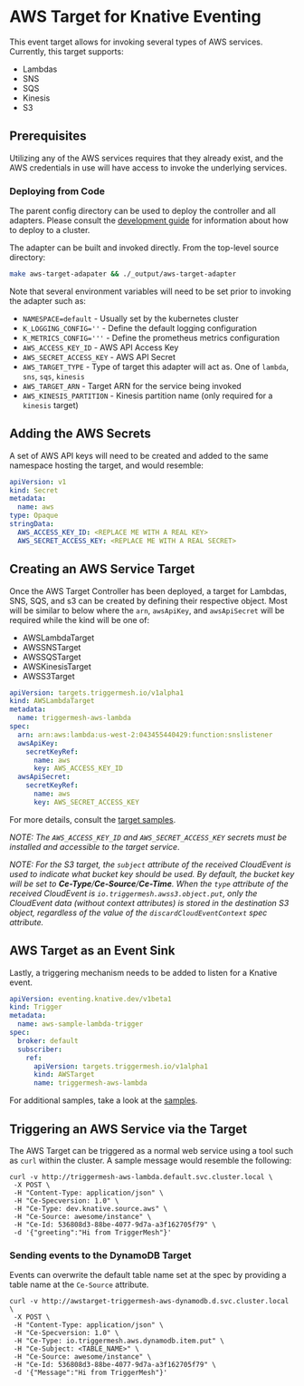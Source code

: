 # AWS Target for Knative Eventing

This event target allows for invoking several types of AWS services.  Currently,
this target supports:
  * Lambdas
  * SNS
  * SQS
  * Kinesis
  * S3

## Prerequisites

Utilizing any of the AWS services requires that they already exist, and the AWS
credentials in use will have access to invoke the underlying services.

### Deploying from Code

The parent config directory can be used to deploy the controller and all adapters. Please
consult the [development guide](../DEVELOPMENT.md) for information about how to deploy to
a cluster.

The adapter can be built and invoked directly.  From the top-level source directory:

```sh
make aws-target-adapater && ./_output/aws-target-adapter
```

Note that several environment variables will need to be set prior to invoking the adapter such as:

  - `NAMESPACE=default`     - Usually set by the kubernetes cluster
  - `K_LOGGING_CONFIG=''`   - Define the default logging configuration
  - `K_METRICS_CONFIG='''`  - Define the prometheus metrics configuration
  - `AWS_ACCESS_KEY_ID`     - AWS API Access Key
  - `AWS_SECRET_ACCESS_KEY` - AWS API Secret
  - `AWS_TARGET_TYPE`       - Type of target this adapter will act as. One of `lambda`, `sns`, `sqs`, `kinesis`
  - `AWS_TARGET_ARN`        - Target ARN for the service being invoked
  - `AWS_KINESIS_PARTITION` - Kinesis partition name (only required for a `kinesis` target)

## Adding the AWS Secrets

A set of AWS API keys will need to be created and added to the same namespace
hosting the target, and would resemble:

```yaml
apiVersion: v1
kind: Secret
metadata:
  name: aws
type: Opaque
stringData:
  AWS_ACCESS_KEY_ID: <REPLACE ME WITH A REAL KEY>
  AWS_SECRET_ACCESS_KEY: <REPLACE ME WITH A REAL SECRET>
```

## Creating an AWS Service Target

Once the AWS Target Controller has been deployed, a target for Lambdas, SNS, SQS, and s3
can be created by defining their respective object. Most will be similar to below
where the `arn`, `awsApiKey`, and `awsApiSecret` will be required while the kind will
be one of:

  * AWSLambdaTarget
  * AWSSNSTarget
  * AWSSQSTarget
  * AWSKinesisTarget
  * AWSS3Target

```yaml
apiVersion: targets.triggermesh.io/v1alpha1
kind: AWSLambdaTarget
metadata:
  name: triggermesh-aws-lambda
spec:
  arn: arn:aws:lambda:us-west-2:043455440429:function:snslistener
  awsApiKey:
    secretKeyRef:
      name: aws
      key: AWS_ACCESS_KEY_ID
  awsApiSecret:
    secretKeyRef:
      name: aws
      key: AWS_SECRET_ACCESS_KEY
```

For more details, consult the [target samples](samples/aws).

_NOTE: The `AWS_ACCESS_KEY_ID` and `AWS_SECRET_ACCESS_KEY` secrets must be installed
and accessible to the target service_.

_NOTE: For the S3 target, the `subject` attribute of the received CloudEvent is
used to indicate what bucket key should be used. By default, the bucket key will be set to **Ce-Type**/**Ce-Source**/**Ce-Time**. When the `type` attribute
of the received CloudEvent is `io.triggermesh.awss3.object.put`, only the
CloudEvent data (without context attributes) is stored in the destination S3
object, regardless of the value of the `discardCloudEventContext` spec attribute._

## AWS Target as an Event Sink

Lastly, a triggering mechanism needs to be added to listen for a Knative
event.

```yaml
apiVersion: eventing.knative.dev/v1beta1
kind: Trigger
metadata:
  name: aws-sample-lambda-trigger
spec:
  broker: default
  subscriber:
    ref:
      apiVersion: targets.triggermesh.io/v1alpha1
      kind: AWSTarget
      name: triggermesh-aws-lambda

```

For additional samples, take a look at the [samples](../samples/aws).

## Triggering an AWS Service via the Target

The AWS Target can be triggered as a normal web service using a
tool such as `curl` within the cluster.  A sample message would resemble the
following:

```console
curl -v http://triggermesh-aws-lambda.default.svc.cluster.local \
 -X POST \
 -H "Content-Type: application/json" \
 -H "Ce-Specversion: 1.0" \
 -H "Ce-Type: dev.knative.source.aws" \
 -H "Ce-Source: awesome/instance" \
 -H "Ce-Id: 536808d3-88be-4077-9d7a-a3f162705f79" \
 -d '{"greeting":"Hi from TriggerMesh"}'
```


### Sending events to the DynamoDB Target

Events can overwrite the default table name set at the spec by providing a table name at the `Ce-Source` attribute. 

```console
curl -v http://awstarget-triggermesh-aws-dynamodb.d.svc.cluster.local \
 -X POST \
 -H "Content-Type: application/json" \
 -H "Ce-Specversion: 1.0" \
 -H "Ce-Type: io.triggermesh.aws.dynamodb.item.put" \
 -H "Ce-Subject: <TABLE_NAME>" \
 -H "Ce-Source: awesome/instance" \
 -H "Ce-Id: 536808d3-88be-4077-9d7a-a3f162705f79" \
 -d '{"Message":"Hi from TriggerMesh"}'
```
